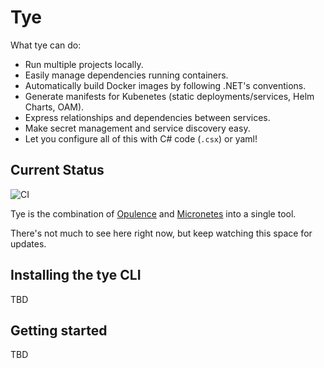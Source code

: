 # Tye

What tye can do:

- Run multiple projects locally.
- Easily manage dependencies running containers.
- Automatically build Docker images by following .NET's conventions.
- Generate manifests for Kubenetes (static deployments/services, Helm Charts, OAM).
- Express relationships and dependencies between services.
- Make secret management and service discovery easy.
- Let you configure all of this with C# code (`.csx`) or yaml!

## Current Status

![CI](https://github.com/dotnet/tye/workflows/CI/badge.svg)

Tye is the combination of [Opulence](https://github.com/rynowak/opulence) and [Micronetes](https://github.com/davidfowl/micronetes) into a single tool.

There's not much to see here right now, but keep watching this space for updates.

## Installing the tye CLI

TBD

## Getting started

TBD